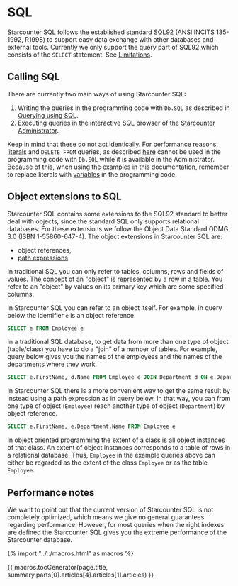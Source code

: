 # SQL

Starcounter SQL follows the established standard SQL92 (ANSI INCITS 135-1992, R1998) to support easy data exchange with other databases and external tools. Currently we only support the query part of SQL92 which consists of the `SELECT` statement. See [Limitations](/guides/SQL/limitations).

## Calling SQL

There are currently two main ways of using Starcounter SQL:
1. Writing the queries in the programming code with `Db.SQL` as described in [Querying using SQL](/guides/database/querying-using-sql).
2. Executing queries in the interactive SQL browser of the [Starcounter Administrator](/guides/working-with-starcounter/administrator-web-ui).

Keep in mind that these do not act identically. For performance reasons, [literals](literals) and `DELETE FROM` queries, as described [here](/guides/database/data-manipulation/#delete-database-objects) cannot be used in the programming code with `Db.SQL` while it is available in the Administrator. Because of this, when using the examples in this documentation, remember to replace literals with [variables](/guides/database/variables/) in the programming code.

## Object extensions to SQL

Starcounter SQL contains some extensions to the SQL92 standard to better deal with objects, since the standard SQL only supports relational databases. For these extensions we follow the Object Data Standard ODMG 3.0 (ISBN 1-55860-647-4). The object extensions in Starcounter SQL are:

- object references,
- [path expressions](/guides/SQL/path-expressions).

In traditional SQL you can only refer to tables, columns, rows and fields of values. The concept of an "object" is represented by a row in a table. You refer to an "object" by values on its primary key which are some specified columns.

In Starcounter SQL you can refer to an object itself. For example, in query below the identifier <code>e</code> is an object reference.

```sql
SELECT e FROM Employee e
```

In a traditional SQL database, to get data from more than one type of object (table/class) you have to do a "join" of a number of tables. For example, query below gives you the names of the employees and the names of the departments where they work.

```sql
SELECT e.FirstName, d.Name FROM Employee e JOIN Department d ON e.DepartmentId = d.Id
```

In Starcounter SQL there is a more convenient way to get the same result by instead using a path expression as in query below. In that way, you can from one type of object (<code>Employee</code>) reach another type of object (<code>Department</code>) by object reference.

```sql
SELECT e.FirstName, e.Department.Name FROM Employee e
```

In object oriented programming the extent of a class is all object instances of that class. An extent of object instances corresponds to a table of rows in a relational database. Thus, <code>Employee</code> in the example queries above can either be regarded as the extent of the class <code>Employee</code> or as the table <code>Employee</code>.

## Performance notes

We want to point out that the current version of Starcounter SQL is not completely
optimized, which means we give no general guarantees regarding performance. However, for most queries when the right indexes are defined the Starcounter SQL gives you the extreme performance of the Starcounter database.

{% import "../../macros.html" as macros %}

{{ macros.tocGenerator(page.title, summary.parts[0].articles[4].articles[1].articles) }}
